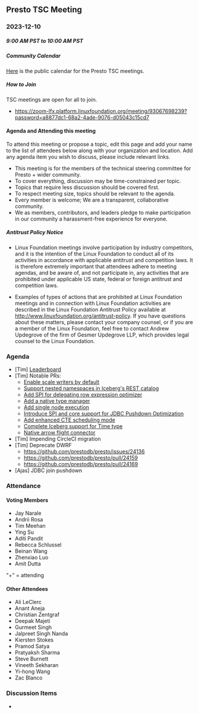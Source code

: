 ## Presto TSC Meeting

### 2023-12-10
##### 9:00 AM PST to 10:00 AM PST

##### Community Calendar

[Here](https://calendar.google.com/calendar/embed?src=linuxfoundation.org_vrjlva5b0u73ps75fvnv5sasi4%40group.calendar.google.com&ctz=America%2FChicago) is the public calendar for the Presto TSC meetings.

##### How to Join

TSC meetings are open for all to join.

* https://zoom-lfx.platform.linuxfoundation.org/meeting/93067698239?password=a8877dc1-68a2-4ade-9076-d05043c15cd7

#### Agenda and Attending this meeting

To attend this meeting or propose a topic, edit this page and add your name to the list of attendees below along with your organization and location. Add any agenda item you wish to discuss, please include relevant links.

* This meeting is for the members of the technical steering committee for Presto + wider community.
* To cover everything, discussion may be time-constrained per topic.
* Topics that require less discussion should be covered first.
* To respect meeting size, topics should be relevant to the agenda.
* Every member is welcome; We are a transparent, collaborative community.
* We as members, contributors, and leaders pledge to make participation in our community a harassment-free experience for everyone.

##### Antitrust Policy Notice

* Linux Foundation meetings involve participation by industry competitors, and it is the intention of the Linux Foundation to conduct all of its activities in accordance with applicable antitrust and competition laws. It is therefore extremely important that attendees adhere to meeting agendas, and be aware of, and not participate in, any activities that are prohibited under applicable US state, federal or foreign antitrust and competition laws.

* Examples of types of actions that are prohibited at Linux Foundation meetings and in connection with Linux Foundation activities are described in the Linux Foundation Antitrust Policy available at http://www.linuxfoundation.org/antitrust-policy. If you have questions about these matters, please contact your company counsel, or if you are a member of the Linux Foundation, feel free to contact Andrew Updegrove of the firm of Gesmer Updegrove LLP, which provides legal counsel to the Linux Foundation.

### Agenda

* [Tim] [Leaderboard](https://github.com/prestodb/tsc/tree/master/meetings/files/2024-12-10)
* [Tim] Notable PRs:
  * [Enable scale writers by default](https://github.com/prestodb/presto/pull/24107)
  * [Support nested namespaces in Iceberg's REST catalog](https://github.com/prestodb/presto/pull/24083)
  * [Add SPI for delegating row expression optimizer](https://github.com/prestodb/presto/pull/24144)
  * [Add a native type manager](https://github.com/prestodb/presto/pull/24179)
  * [Add single node execution](https://github.com/prestodb/presto/pull/24172)
  * [Introduce SPI and core support for JDBC Pushdown Optimization](https://github.com/prestodb/presto/pull/24115)
  * [Add enhanced CTE scheduling mode](https://github.com/prestodb/presto/pull/24108)
  * [Complete Iceberg support for Time type](https://github.com/prestodb/presto/pull/24091)
  * [Native arrow flight connector](https://github.com/prestodb/presto/pull/24082)
* [Tim] Impending CircleCI migration
* [Tim] Deprecate DWRF
  * https://github.com/prestodb/presto/issues/24136
  * https://github.com/prestodb/presto/pull/24159
  * https://github.com/prestodb/presto/pull/24169
* [Ajas] JDBC join pushdown

### Attendance


#### Voting Members

* Jay Narale
* Andrii Rosa
* Tim Meehan
* Ying Su 
* Aditi Pandit
* Rebecca Schlussel
* Beinan Wang
* Zhenxiao Luo
* Amit Dutta

"+" = attending


#### Other Attendees

* Ali LeClerc
* Anant Aneja
* Christian Zentgraf
* Deepak Majeti
* Gurmeet Singh
* Jalpreet Singh Nanda
* Kiersten Stokes
* Pramod Satya
* Pratyaksh Sharma
* Steve Burnett
* Vineeth Sekharan
* Yi-hong Wang
* Zac Blanco


### Discussion Items

- 
